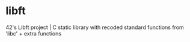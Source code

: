 # libft
42's Libft project | C static library with recoded standard functions from 'libc' + extra functions

